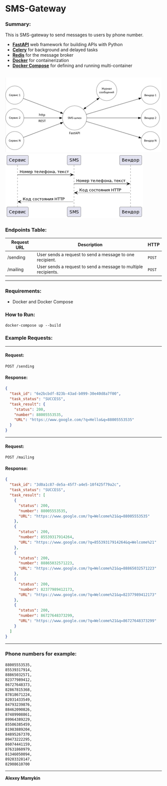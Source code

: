 # SMS-Gateway

### Summary:

This is SMS-gateway to send messages to users by phone number.

* **[FastAPI](https://fastapi.tiangolo.com/)** web framework for building APIs with Python
* **[Celery](http://www.celeryproject.org/)** for background and delayed tasks  
* **[Redis](https://redis.io/)** for the message broker  
* **[Docker](https://docs.docker.com/)** for containerization  
* **[Docker Compose](https://docs.docker.com/compose/)** for defining and running multi-container  

![Architecture](img/architecture.jpg)
![UML sequence diagram](img/uml.png)
---

### Endpoints Table:

| Request URL      | Description                                                            |  HTTP  |
| ---------------- | ---------------------------------------------------------------------- | ------ |
| /sending         | User sends a request to send a message to one recipient.               | `POST` |
| /mailing         | User sends a request to send a message to multiple recipients.         | `POST` |

---

### Requirements:
* Docker and Docker Compose

### How to Run:

```
docker-compose up --build
```

### Example Requests:

---

#### Request:
```http request
POST /sending
```

#### Response:
```json
{
  "task_id": "6e2bcbdf-823b-43ad-b099-30e40d8a7f00",
  "task_status": "SUCCESS",
  "task_result": {
    "status": 200,
    "number": 88005553535,
    "URL": "https://www.google.com/?q=Hello&q=88005553535"
  }
}
```

---

#### Request:
```http request
POST /mailing
```

#### Response:
```json
{
  "task_id": "3d0a1c87-de5a-45f7-a4e5-10f425f79a2c",
  "task_status": "SUCCESS",
  "task_result": [
    {
      "status": 200,
      "number": 88005553535,
      "URL": "https://www.google.com/?q=Welcome%21&q=88005553535"
    },
    {
      "status": 200,
      "number": 85539317914264,
      "URL": "https://www.google.com/?q=85539317914264&q=Welcome%21"
    },
    {
      "status": 200,
      "number": 88865032571223,
      "URL": "https://www.google.com/?q=Welcome%21&q=88865032571223"
    },
    {
      "status": 200,
      "number": 82377989412173,
      "URL": "https://www.google.com/?q=Welcome%21&q=82377989412173"
    },
    {
      "status": 200,
      "number": 86727648373299,
      "URL": "https://www.google.com/?q=Welcome%21&q=86727648373299"
    }
  ]
}
```

---

### Phone numbers for example:

```
88005553535,
85539317914,
88865032571,
82377989412,
86727648373,
82867815368,
87818671224,
82031433549,
84793239876,
88462090826,
87489908861,
89964389229,
85506385459,
81983889204,
84895267370,
89473222295,
86074441159,
87631860979,
81346050094,
89203328147,
82908610700
```

---

**Alexey Mamykin**
